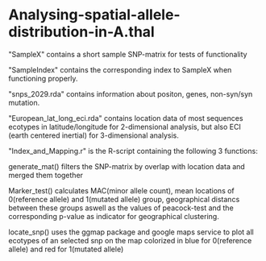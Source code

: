# Analysing-spatial-allele-distribution-in-A.thal

"SampleX" contains a short sample SNP-matrix for tests of functionality

"SampleIndex" contains the corresponding index to SampleX when functioning properly. 

"snps_2029.rda" contains information about positon, genes, non-syn/syn mutation. 

"European_lat_long_eci.rda" contains location data of most sequences ecotypes in latitude/longitude for 2-dimensional analysis, but also ECI (earth centered inertial) for 3-dimensional analysis. 




"Index_and_Mapping.r" is the R-script containing the following 3 functions:

generate_mat() filters the SNP-matrix by overlap with location data and merged them together

Marker_test() calculates MAC(minor allele count), mean locations of 0(reference allele) and 1(mutated allele) group, geographical distancs between these groups aswell as the values of peacock-test and the corresponding p-value as indicator for geographical clustering.

locate_snp() uses the ggmap package and google maps service to plot all ecotypes of an selected snp on the map colorized in blue for 0(reference allele) and red for 1(mutated allele)
